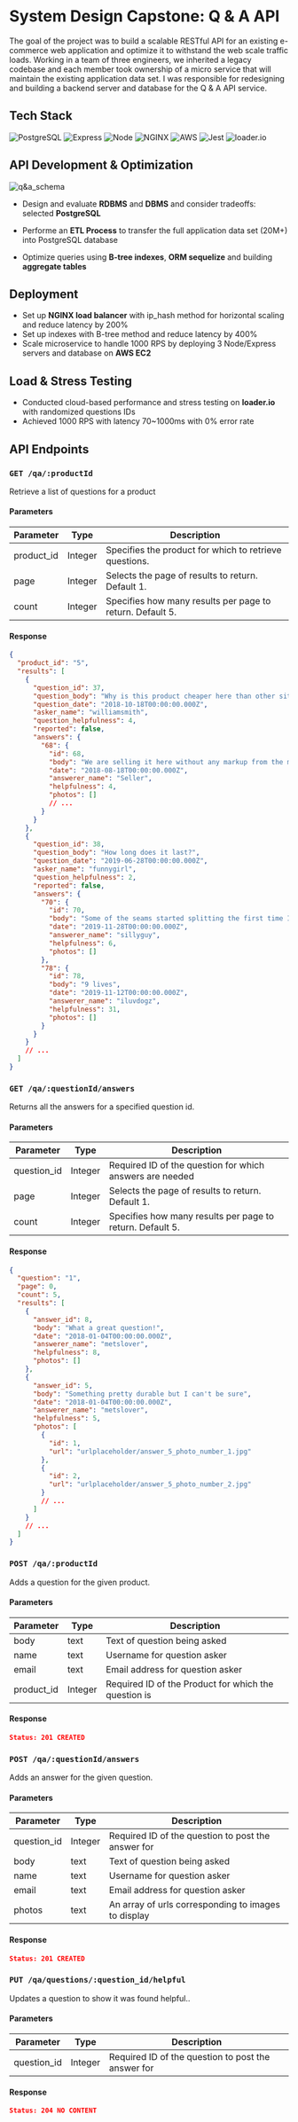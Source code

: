 # System Design Capstone: Q & A API

The goal of the project was to build a scalable RESTful API for an existing e-commerce web application and optimize it to withstand the web scale traffic loads. Working in a team of three engineers, we inherited a legacy codebase and each member took ownership of a micro service that will maintain the existing application data set. I was responsible for redesigning and building a backend server and database for the Q & A API service.

## Tech Stack

![PostgreSQL](https://img.shields.io/badge/-PostgreSQL-0064a5?logo=postgresql&logoColor=white&style=for-the-badge)
![Express](https://img.shields.io/badge/-Express-DCDCDC?logo=express&logoColor=black&style=for-the-badge)
![Node](https://img.shields.io/badge/-Node-9ACD32?logo=node.js&logoColor=white&style=for-the-badge)
![NGINX](https://img.shields.io/badge/-NGINX-009900?logo=nginx&logoColor=white&style=for-the-badge)
![AWS](https://img.shields.io/badge/-AWS-232F3E?logo=amazonaws&logoColor=white&style=for-the-badge)
![Jest](https://img.shields.io/badge/-Jest-C21325?logo=jest&logoColor=white&style=for-the-badge)
![loader.io](https://img.shields.io/badge/-loader.io-6495ED?logo=loader.io&logoColor=white&style=for-the-badge)

## API Development & Optimization

![q&a_schema]()

- Design and evaluate **RDBMS** and **DBMS** and consider tradeoffs: selected **PostgreSQL**

- Performe an **ETL Process** to transfer the full application data set (20M+) into PostgreSQL database

- Optimize queries using **B-tree indexes**, **ORM sequelize** and building **aggregate tables**

## Deployment

- Set up **NGINX load balancer** with ip_hash method for horizontal scaling and reduce latency by 200%
- Set up indexes with B-tree method and reduce latency by 400%
- Scale microservice to handle 1000 RPS by deploying 3 Node/Express servers and database on **AWS EC2**

## Load & Stress Testing

- Conducted cloud-based performance and stress testing on **loader.io** with randomized questions IDs
- Achieved 1000 RPS with latency 70~1000ms with 0% error rate

## API Endpoints

### `GET /qa/:productId`

Retrieve a list of questions for a product

#### Parameters

| Parameter  | Type    | Description                                               |
| ---------- | ------- | --------------------------------------------------------- |
| product_id | Integer | Specifies the product for which to retrieve questions.    |
| page       | Integer | Selects the page of results to return. Default 1.         |
| count      | Integer | Specifies how many results per page to return. Default 5. |

#### Response

```json
{
  "product_id": "5",
  "results": [
    {
      "question_id": 37,
      "question_body": "Why is this product cheaper here than other sites?",
      "question_date": "2018-10-18T00:00:00.000Z",
      "asker_name": "williamsmith",
      "question_helpfulness": 4,
      "reported": false,
      "answers": {
        "68": {
          "id": 68,
          "body": "We are selling it here without any markup from the middleman!",
          "date": "2018-08-18T00:00:00.000Z",
          "answerer_name": "Seller",
          "helpfulness": 4,
          "photos": []
          // ...
        }
      }
    },
    {
      "question_id": 38,
      "question_body": "How long does it last?",
      "question_date": "2019-06-28T00:00:00.000Z",
      "asker_name": "funnygirl",
      "question_helpfulness": 2,
      "reported": false,
      "answers": {
        "70": {
          "id": 70,
          "body": "Some of the seams started splitting the first time I wore it!",
          "date": "2019-11-28T00:00:00.000Z",
          "answerer_name": "sillyguy",
          "helpfulness": 6,
          "photos": []
        },
        "78": {
          "id": 78,
          "body": "9 lives",
          "date": "2019-11-12T00:00:00.000Z",
          "answerer_name": "iluvdogz",
          "helpfulness": 31,
          "photos": []
        }
      }
    }
    // ...
  ]
}
```

### `GET /qa/:questionId/answers`

Returns all the answers for a specified question id.

#### Parameters

| Parameter   | Type    | Description                                               |
| ----------- | ------- | --------------------------------------------------------- |
| question_id | Integer | Required ID of the question for which answers are needed  |
| page        | Integer | Selects the page of results to return. Default 1.         |
| count       | Integer | Specifies how many results per page to return. Default 5. |

#### Response

```json
{
  "question": "1",
  "page": 0,
  "count": 5,
  "results": [
    {
      "answer_id": 8,
      "body": "What a great question!",
      "date": "2018-01-04T00:00:00.000Z",
      "answerer_name": "metslover",
      "helpfulness": 8,
      "photos": []
    },
    {
      "answer_id": 5,
      "body": "Something pretty durable but I can't be sure",
      "date": "2018-01-04T00:00:00.000Z",
      "answerer_name": "metslover",
      "helpfulness": 5,
      "photos": [
        {
          "id": 1,
          "url": "urlplaceholder/answer_5_photo_number_1.jpg"
        },
        {
          "id": 2,
          "url": "urlplaceholder/answer_5_photo_number_2.jpg"
        }
        // ...
      ]
    }
    // ...
  ]
}
```

### `POST /qa/:productId`

Adds a question for the given product.

#### Parameters

| Parameter  | Type    | Description                                          |
| ---------- | ------- | ---------------------------------------------------- |
| body       | text    | Text of question being asked                         |
| name       | text    | Username for question asker                          |
| email      | text    | Email address for question asker                     |
| product_id | Integer | Required ID of the Product for which the question is |

#### Response

```json
Status: 201 CREATED
```

### `POST /qa/:questionId/answers`

Adds an answer for the given question.

#### Parameters

| Parameter   | Type    | Description                                         |
| ----------- | ------- | --------------------------------------------------- |
| question_id | Integer | Required ID of the question to post the answer for  |
| body        | text    | Text of question being asked                        |
| name        | text    | Username for question asker                         |
| email       | text    | Email address for question asker                    |
| photos      | text    | An array of urls corresponding to images to display |

#### Response

```json
Status: 201 CREATED
```

### `PUT /qa/questions/:question_id/helpful`

Updates a question to show it was found helpful..

#### Parameters

| Parameter   | Type    | Description                                        |
| ----------- | ------- | -------------------------------------------------- |
| question_id | Integer | Required ID of the question to post the answer for |

#### Response

```json
Status: 204 NO CONTENT
```
